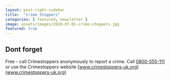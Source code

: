 ```yaml
---
layout: post-right-sidebar
title:  "Crime Stoppers"
categories: [ featured, newsletter ]
image: assets/images/2019-07-01-crime-stoppers.jpg
featured: true
---
```



## Dont forget 
Free - call Crimestoppers anonymously to report a crime. Call 
[0800-555-111](tel:[0800555111]) or use the 
Crimestoppers website [www.crimestoppers-uk.org](www.crimestoppers-uk.org)

